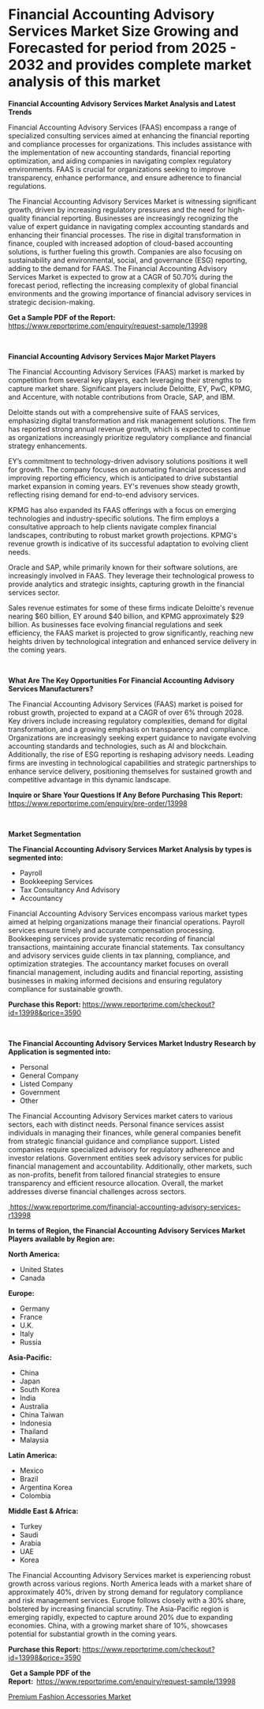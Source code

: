 <p><h1>Financial Accounting Advisory Services Market Size Growing and Forecasted for period from 2025 - 2032 and provides complete market analysis of this market</h1></p><p><strong>Financial Accounting Advisory Services Market Analysis and Latest Trends</strong></p>
<p><p>Financial Accounting Advisory Services (FAAS) encompass a range of specialized consulting services aimed at enhancing the financial reporting and compliance processes for organizations. This includes assistance with the implementation of new accounting standards, financial reporting optimization, and aiding companies in navigating complex regulatory environments. FAAS is crucial for organizations seeking to improve transparency, enhance performance, and ensure adherence to financial regulations.</p><p>The Financial Accounting Advisory Services Market is witnessing significant growth, driven by increasing regulatory pressures and the need for high-quality financial reporting. Businesses are increasingly recognizing the value of expert guidance in navigating complex accounting standards and enhancing their financial processes. The rise in digital transformation in finance, coupled with increased adoption of cloud-based accounting solutions, is further fueling this growth. Companies are also focusing on sustainability and environmental, social, and governance (ESG) reporting, adding to the demand for FAAS. The Financial Accounting Advisory Services Market is expected to grow at a CAGR of 50.70% during the forecast period, reflecting the increasing complexity of global financial environments and the growing importance of financial advisory services in strategic decision-making.</p></p>
<p><strong>Get a Sample PDF of the Report:&nbsp;</strong> <a href="https://www.reportprime.com/enquiry/request-sample/13998?utm_campaign=3347&utm_medium=2&utm_source=Github&utm_content=ia&utm_term=20032025&utm_id=financial-accounting-advisory-services">https://www.reportprime.com/enquiry/request-sample/13998</a></p>
<p>&nbsp;</p>
<p><strong>Financial Accounting Advisory Services Major Market Players</strong></p>
<p><p>The Financial Accounting Advisory Services (FAAS) market is marked by competition from several key players, each leveraging their strengths to capture market share. Significant players include Deloitte, EY, PwC, KPMG, and Accenture, with notable contributions from Oracle, SAP, and IBM.</p><p>Deloitte stands out with a comprehensive suite of FAAS services, emphasizing digital transformation and risk management solutions. The firm has reported strong annual revenue growth, which is expected to continue as organizations increasingly prioritize regulatory compliance and financial strategy enhancements.</p><p>EY’s commitment to technology-driven advisory solutions positions it well for growth. The company focuses on automating financial processes and improving reporting efficiency, which is anticipated to drive substantial market expansion in coming years. EY's revenues show steady growth, reflecting rising demand for end-to-end advisory services.</p><p>KPMG has also expanded its FAAS offerings with a focus on emerging technologies and industry-specific solutions. The firm employs a consultative approach to help clients navigate complex financial landscapes, contributing to robust market growth projections. KPMG's revenue growth is indicative of its successful adaptation to evolving client needs.</p><p>Oracle and SAP, while primarily known for their software solutions, are increasingly involved in FAAS. They leverage their technological prowess to provide analytics and strategic insights, capturing growth in the financial services sector.</p><p>Sales revenue estimates for some of these firms indicate Deloitte's revenue nearing $60 billion, EY around $40 billion, and KPMG approximately $29 billion. As businesses face evolving financial regulations and seek efficiency, the FAAS market is projected to grow significantly, reaching new heights driven by technological integration and enhanced service delivery in the coming years.</p></p>
<p>&nbsp;</p>
<p><strong>What Are The Key Opportunities For Financial Accounting Advisory Services Manufacturers?</strong></p>
<p><p>The Financial Accounting Advisory Services (FAAS) market is poised for robust growth, projected to expand at a CAGR of over 6% through 2028. Key drivers include increasing regulatory complexities, demand for digital transformation, and a growing emphasis on transparency and compliance. Organizations are increasingly seeking expert guidance to navigate evolving accounting standards and technologies, such as AI and blockchain. Additionally, the rise of ESG reporting is reshaping advisory needs. Leading firms are investing in technological capabilities and strategic partnerships to enhance service delivery, positioning themselves for sustained growth and competitive advantage in this dynamic landscape.</p></p>
<p><strong>Inquire or Share Your Questions If Any Before Purchasing This Report:</strong> <a href="https://www.reportprime.com/enquiry/pre-order/13998?utm_campaign=3347&utm_medium=2&utm_source=Github&utm_content=ia&utm_term=20032025&utm_id=financial-accounting-advisory-services">https://www.reportprime.com/enquiry/pre-order/13998</a></p>
<p>&nbsp;</p>
<p><strong>Market Segmentation</strong></p>
<p><strong>The Financial Accounting Advisory Services Market Analysis by types is segmented into:</strong></p>
<p><ul><li>Payroll</li><li>Bookkeeping Services</li><li>Tax Consultancy And Advisory</li><li>Accountancy</li></ul></p>
<p><p>Financial Accounting Advisory Services encompass various market types aimed at helping organizations manage their financial operations. Payroll services ensure timely and accurate compensation processing. Bookkeeping services provide systematic recording of financial transactions, maintaining accurate financial statements. Tax consultancy and advisory services guide clients in tax planning, compliance, and optimization strategies. The accountancy market focuses on overall financial management, including audits and financial reporting, assisting businesses in making informed decisions and ensuring regulatory compliance for sustainable growth.</p></p>
<p><strong>Purchase this Report:&nbsp;</strong><a href="https://www.reportprime.com/checkout?id=13998&price=3590&utm_campaign=3347&utm_medium=2&utm_source=Github&utm_content=ia&utm_term=20032025&utm_id=financial-accounting-advisory-services">https://www.reportprime.com/checkout?id=13998&price=3590</a></p>
<p>&nbsp;</p>
<p><strong>The Financial Accounting Advisory Services Market Industry Research by Application is segmented into:</strong></p>
<p><ul><li>Personal</li><li>General Company</li><li>Listed Company</li><li>Government</li><li>Other</li></ul></p>
<p><p>The Financial Accounting Advisory Services market caters to various sectors, each with distinct needs. Personal finance services assist individuals in managing their finances, while general companies benefit from strategic financial guidance and compliance support. Listed companies require specialized advisory for regulatory adherence and investor relations. Government entities seek advisory services for public financial management and accountability. Additionally, other markets, such as non-profits, benefit from tailored financial strategies to ensure transparency and efficient resource allocation. Overall, the market addresses diverse financial challenges across sectors.</p></p>
<p><a href="https://www.reportprime.com/financial-accounting-advisory-services-r13998?utm_campaign=3347&utm_medium=2&utm_source=Github&utm_content=ia&utm_term=20032025&utm_id=financial-accounting-advisory-services">&nbsp;https://www.reportprime.com/financial-accounting-advisory-services-r13998</a></p>
<p><strong>In terms of Region, the Financial Accounting Advisory Services Market Players available by Region are:</strong></p>
<p>
    <p> <strong> North America: </strong>
        <ul>
            <li>United States</li>
            <li>Canada</li>
        </ul>
        </p> 
    <p> <strong> Europe: </strong>
        <ul>
            <li>Germany</li>
            <li>France</li>
            <li>U.K.</li>
            <li>Italy</li>
            <li>Russia</li>
        </ul>
        </p> 
    <p> <strong> Asia-Pacific: </strong>
        <ul>
            <li>China</li>
            <li>Japan</li>
            <li>South Korea</li>
            <li>India</li>
            <li>Australia</li>
            <li>China Taiwan</li>
            <li>Indonesia</li>
            <li>Thailand</li>
            <li>Malaysia</li>
        </ul>
        </p> 
    <p> <strong> Latin America: </strong>
        <ul>
            <li>Mexico</li>
            <li>Brazil</li>
            <li>Argentina Korea</li>
            <li>Colombia</li>
        </ul>
        </p> 
    <p> <strong> Middle East & Africa: </strong>
        <ul>
            <li>Turkey</li>
            <li>Saudi</li>
            <li>Arabia</li>
            <li>UAE</li>
            <li>Korea</li>
        </ul>
    </p>
    </p>
<p><p>The Financial Accounting Advisory Services market is experiencing robust growth across various regions. North America leads with a market share of approximately 40%, driven by strong demand for regulatory compliance and risk management services. Europe follows closely with a 30% share, bolstered by increasing financial scrutiny. The Asia-Pacific region is emerging rapidly, expected to capture around 20% due to expanding economies. China, with a growing market share of 10%, showcases potential for substantial growth in the coming years.</p></p>
<p><strong>Purchase this Report: </strong><a href="https://www.reportprime.com/checkout?id=13998&price=3590&utm_campaign=3347&utm_medium=2&utm_source=Github&utm_content=ia&utm_term=20032025&utm_id=financial-accounting-advisory-services">https://www.reportprime.com/checkout?id=13998&price=3590</a></p>
<p>&nbsp;<strong>Get a Sample PDF of the Report:&nbsp;&nbsp;</strong><a href="https://www.reportprime.com/enquiry/request-sample/13998?utm_campaign=3347&utm_medium=2&utm_source=Github&utm_content=ia&utm_term=20032025&utm_id=financial-accounting-advisory-services">https://www.reportprime.com/enquiry/request-sample/13998</a></p>
<p><strong></strong></p>
<p><p><a href="https://github.com/carylgrinko/Market-Research-Report-List-1/blob/main/premium-fashion-accessories-market.md?utm_campaign=3347&utm_medium=2&utm_source=Github&utm_content=ia&utm_term=20032025&utm_id=financial-accounting-advisory-services">Premium Fashion Accessories Market</a></p></p>